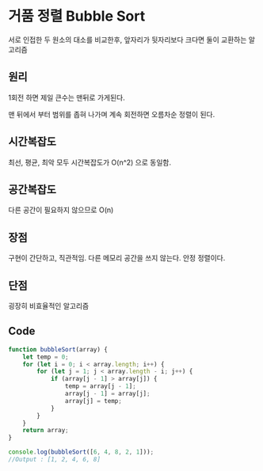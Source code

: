 # 거품 정렬 Bubble Sort
서로 인접한 두 원소의 대소를 비교한후, 앞자리가 뒷자리보다 크다면 둘이 교환하는 알고리즘

## 원리
1회전 하면 제일 큰수는 맨뒤로 가게된다.

맨 뒤에서 부터 범위를 좁혀 나가며 계속 회전하면 오름차순 정렬이 된다.

## 시간복잡도
최선, 평균, 최악 모두 시간복잡도가 O(n^2) 으로 동일함.

## 공간복잡도
다른 공간이 필요하지 않으므로 O(n)

## 장점
구현이 간단하고,  직관적임.
다른 메모리 공간을 쓰지 않는다.
안정 정렬이다.

## 단점
굉장히 비효율적인 알고리즘

## Code
```js
function bubbleSort(array) {
    let temp = 0;
    for (let i = 0; i < array.length; i++) {
        for (let j = 1; j < array.length - i; j++) {
            if (array[j - 1] > array[j]) {
                temp = array[j - 1];
                array[j - 1] = array[j];
                array[j] = temp;
            }
        }
    }
    return array;
}

console.log(bubbleSort([6, 4, 8, 2, 1]));
//Output : [1, 2, 4, 6, 8]
```